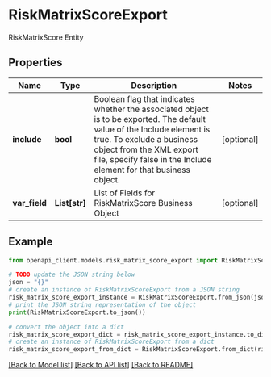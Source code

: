 # RiskMatrixScoreExport

RiskMatrixScore Entity

## Properties

Name | Type | Description | Notes
------------ | ------------- | ------------- | -------------
**include** | **bool** | Boolean flag that indicates whether the associated object is to be exported. The default value of the Include element is true. To exclude a business object from the XML export file, specify false in the Include element for that business object. | [optional] 
**var_field** | **List[str]** | List of Fields for RiskMatrixScore Business Object | [optional] 

## Example

```python
from openapi_client.models.risk_matrix_score_export import RiskMatrixScoreExport

# TODO update the JSON string below
json = "{}"
# create an instance of RiskMatrixScoreExport from a JSON string
risk_matrix_score_export_instance = RiskMatrixScoreExport.from_json(json)
# print the JSON string representation of the object
print(RiskMatrixScoreExport.to_json())

# convert the object into a dict
risk_matrix_score_export_dict = risk_matrix_score_export_instance.to_dict()
# create an instance of RiskMatrixScoreExport from a dict
risk_matrix_score_export_from_dict = RiskMatrixScoreExport.from_dict(risk_matrix_score_export_dict)
```
[[Back to Model list]](../README.md#documentation-for-models) [[Back to API list]](../README.md#documentation-for-api-endpoints) [[Back to README]](../README.md)


